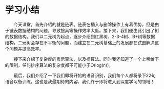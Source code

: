 # 学习小结

&emsp;&emsp;今天课堂，首先介绍的就是链表。链表在插入与删除操作上有着优势，但是由于链表数据结构的问题，导致搜索等操作效率太低。接下来，我们便由此引出了树的数据结构。我们以二元树为起点，逐步介绍到红黑树、2-3-4树、B+树等数据结构。二元树会存在不平衡的问题，而建立在二元树基础上的发展都在试图解决这个问题并提高效率。

&emsp;&emsp;接下来介绍了复杂度的表示算法，以及桶算法。同时我还知道了一个上帝给下的限制，任何排序算法的复杂度都不可能小于O(log(n))。

&emsp;&emsp;最后，我们介绍了一下我们即将开始的语音识别，我们每个人都将录下22句语音以备训练。这也是我最期待的内容，我们终于即将进入到深度学习的领域！
